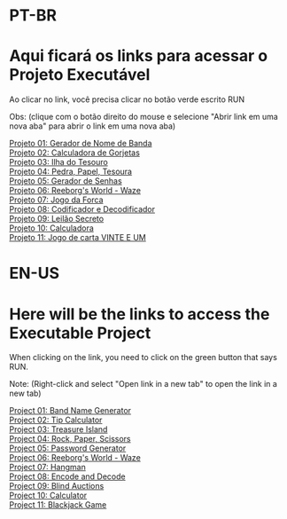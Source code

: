 # PT-BR
# Aqui ficará os links para acessar o Projeto Executável

Ao clicar no link, você precisa clicar no botão verde escrito RUN

Obs: (clique com o botão direito do mouse e selecione "Abrir link em uma nova aba" para abrir o link em uma nova aba)

[Projeto 01: Gerador de Nome de Banda](https://replit.com/@thalissongsilva/01-Gerador-de-Nome-de-BandaPT-BR) <br>
[Projeto 02: Calculadora de Gorjetas](https://replit.com/@thalissongsilva/02-calculadora-de-gorjeta) <br>
[Projeto 03: Ilha do Tesouro](https://replit.com/@thalissongsilva/03-Ilha-do-tesouro) <br>
[Projeto 04: Pedra, Papel, Tesoura](https://replit.com/@thalissongsilva/04-pedra-papel-tesoura) <br>
[Projeto 05: Gerador de Senhas](https://replit.com/@thalissongsilva/05-gerador-de-senhas) <br>
[Projeto 06: Reeborg's World - Waze](https://replit.com/@thalissongsilva/06-Reeborgs-world-waze) <br>
[Projeto 07: Jogo da Forca](https://replit.com/@thalissongsilva/07-Jogo-da-Forca) <br>
[Projeto 08: Codificador e Decodificador](https://replit.com/@thalissongsilva/08-Caeser-codificador-e-decodificador) <br>
[Projeto 09: Leilão Secreto](https://replit.com/@thalissongsilva/09-Leilao-Secreto) <br>
[Projeto 10: Calculadora](https://replit.com/@thalissongsilva/10-Calculadora) <br>
[Projeto 11: Jogo de carta VINTE E UM](https://replit.com/@thalissongsilva/11-Jogo-de-carta-Vinte-e-Um) <br>

# EN-US
# Here will be the links to access the Executable Project

When clicking on the link, you need to click on the green button that says RUN.

Note: (Right-click and select "Open link in a new tab" to open the link in a new tab)

[Project 01: Band Name Generator](https://replit.com/@thalissongsilva/01-Band-Name-GeneratorEN-US) <br>
[Project 02: Tip Calculator](https://replit.com/@thalissongsilva/02-tip-calculator) <br>
[Project 03: Treasure Island](https://replit.com/@thalissongsilva/03-Treasure-Island-Start) <br>
[Project 04: Rock, Paper, Scissors](https://replit.com/@thalissongsilva/04-rock-paper-scissors) <br>
[Project 05: Password Generator](https://replit.com/@thalissongsilva/05-password-generator) <br>
[Project 06: Reeborg's World - Waze](https://replit.com/@thalissongsilva/06-Reeborgs-world-waze) <br>
[Project 07: Hangman](https://replit.com/@thalissongsilva/07-Hangman) <br>
[Project 08: Encode and Decode](https://replit.com/@thalissongsilva/08-caeser-decode-or-encode) <br>
[Project 09: Blind Auctions](https://replit.com/@thalissongsilva/09-blind-auctions) <br>
[Project 10: Calculator](https://replit.com/@thalissongsilva/10-Calculator) <br>
[Project 11: Blackjack Game](https://replit.com/@thalissongsilva/11-Blackjack-Game) <br>